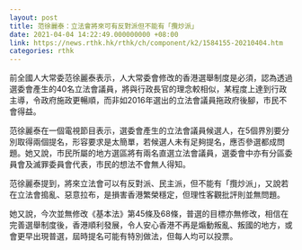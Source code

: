 ```yaml
---
layout: post
title: 范徐麗泰：立法會將來可有反對派但不能有「攬炒派」
date: 2021-04-04 14:22:49.000000000 +08:00
link: https://news.rthk.hk/rthk/ch/component/k2/1584155-20210404.htm
categories: rthk
---
```


前全國人大常委范徐麗泰表示，人大常委會修改的香港選舉制度是必須，認為透過選委會產生的40名立法會議員，將與行政長官的理念較相似，某程度上達到行政主導，令政府施政更暢順，而非如2016年選出的立法會議員拖政府後腳，市民不會得益。

范徐麗泰在一個電視節目表示，選委會產生的立法會議員候選人，在5個界別要分別取得兩個提名，形容要求是太簡單，若候選人未有足夠提名，應否參選都成問題。她又說，市民所屬的地方選區將有兩名直選立法會議員，選委會中亦有分區委員會及滅罪委員會代表，市民的想法不會無人得知。

范徐麗泰提到，將來立法會可以有反對派、民主派，但不能有「攬炒派」，又說若在立法會搗亂、惡意拉布，是損害香港繁榮穩定，但理性客觀批評則並無問題。

她又說，今次並無修改《基本法》第45條及68條，普選的目標亦無修改，相信在完善選舉制度後，香港順利發展，令人安心香港不再是煽動叛亂、叛國的地方，或會更早出現普選，屆時提名可能有特別做法，但每人均可以投票。
